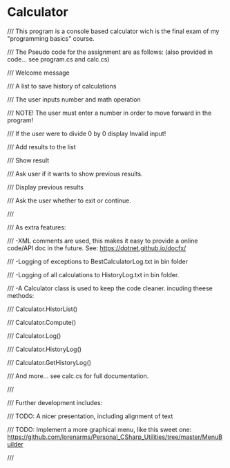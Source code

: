 # Calculator
/// This program is a console based calculator wich is the final exam of my "programming basics" course.

/// The Pseudo code for the assignment are as follows: (also provided in code... see program.cs and calc.cs)

///     Welcome message

///     A list to save history of calculations

///     The user inputs number and math operation

///     NOTE! The user must enter a number in order to move forward in the program!

///     If the user were to divide 0 by 0 display Invalid input!

///     Add results to the list

///     Show result

///     Ask user if it wants to show previous results.

///     Display previous results

///     Ask the user whether to exit or continue.

///

/// As extra features:

/// -XML comments are used, this makes it easy to provide a online code/API doc in the future. See: https://dotnet.github.io/docfx/

/// -Logging of exceptions to BestCalculatorLog.txt in bin folder

/// -Logging of all calculations to HistoryLog.txt in bin folder.

/// -A Calculator class is used to keep the code cleaner. incuding theese methods:

///     Calculator.HistorList()

///     Calculator.Compute()

///     Calculator.Log()

///     Calculator.HistoryLog()

///     Calculator.GetHistoryLog()

///     And more... see calc.cs for full documentation.

/// 

/// Further development includes:

/// TODO: A nicer presentation, including alignment of text

/// TODO: Implement a more graphical menu, like this sweet one: https://github.com/lorenarms/Personal_CSharp_Utilities/tree/master/MenuBuilder

/// 
